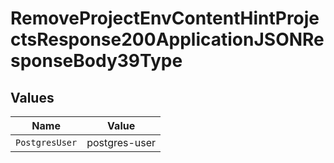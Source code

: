 # RemoveProjectEnvContentHintProjectsResponse200ApplicationJSONResponseBody39Type


## Values

| Name           | Value          |
| -------------- | -------------- |
| `PostgresUser` | postgres-user  |